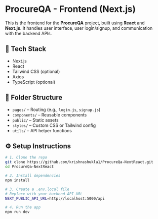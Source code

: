 # ProcureQA - Frontend (Next.js)

This is the frontend for the **ProcureQA** project, built using **React** and **Next.js**. It handles user interface, user login/signup, and communication with the backend APIs.

## 🚀 Tech Stack
- Next.js
- React
- Tailwind CSS (optional)
- Axios
- TypeScript (optional)

## 📁 Folder Structure
- `pages/` – Routing (e.g., `login.js`, `signup.js`)
- `components/` – Reusable components
- `public/` – Static assets
- `styles/` – Custom CSS or Tailwind config
- `utils/` – API helper functions

## ⚙️ Setup Instructions

```bash
# 1. Clone the repo
git clone https://github.com/krishnashukla1/ProcureQa-NextReact.git
cd ProcureQa-NextReact

# 2. Install dependencies
npm install

# 3. Create a .env.local file
# Replace with your backend API URL
NEXT_PUBLIC_API_URL=http://localhost:5000/api

# 4. Run the app
npm run dev
